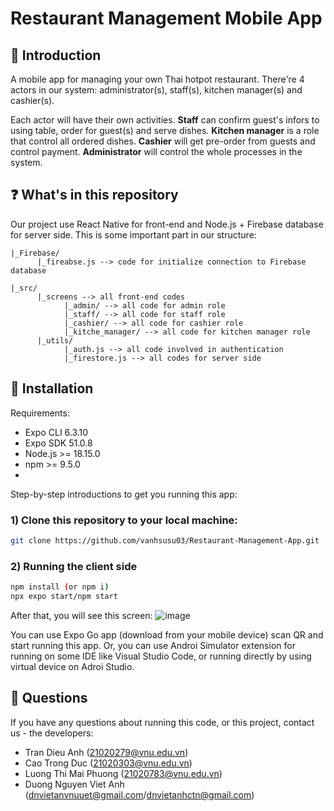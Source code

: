 # Restaurant Management Mobile App

## :star2: Introduction

A mobile app for managing your own Thai hotpot restaurant. There're 4 actors in our system: administrator(s), staff(s), kitchen manager(s) and cashier(s).

Each actor will have their own activities. **Staff** can confirm guest's infors to using table, order for guest(s) and serve dishes. **Kitchen manager** is a role that control all ordered dishes. **Cashier** will get pre-order from guests and control payment. **Administrator** will control the whole processes in the system.

## :question: What's in this repository

Our project use React Native for front-end and Node.js + Firebase database for server side. This is some important part in our structure:
```
|_Firebase/ 
      |_fireabse.js --> code for initialize connection to Firebase database

|_src/
      |_screens --> all front-end codes
            |_admin/ --> all code for admin role
            |_staff/ --> all code for staff role
            |_cashier/ --> all code for cashier role
            |_kitche_manager/ --> all code for kitchen manager role
      |_utils/
            |_auth.js --> all code involved in authentication
            |_firestore.js --> all codes for server side
```

## :wrench: Installation

Requirements:
* Expo CLI 6.3.10
* Expo SDK 51.0.8
* Node.js >= 18.15.0
* npm >= 9.5.0
* 
Step-by-step introductions to get you running this app:
### 1) Clone this repository to your local machine:

```bash
git clone https://github.com/vanhsusu03/Restaurant-Management-App.git 
```
### 2) Running the client side

```bash
npm install (or npm i)
npx expo start/npm start
```

After that, you will see this screen: ![image](https://github.com/vanhsusu03/Restaurant-Management-App/assets/98511848/9b73b0f9-3cfe-4719-be10-3d046ebcd4d7)

You can use Expo Go app (download from your mobile device) scan QR and start running this app. Or, you can use Androi Simulator extension for running on some IDE like Visual Studio Code, or running directly by using virtual device on Adroi Studio.

## :raising_hand: Questions
If you have any questions about running this code, or this project, contact us - the developers: 
* Tran Dieu Anh (21020279@vnu.edu.vn)
* Cao Trong Duc (21020303@vnu.edu.vn)
* Luong Thi Mai Phuong (21020783@vnu.edu.vn)
* Duong Nguyen Viet Anh (dnvietanvnuuet@gmail.com/dnvietanhctn@gmail.com)
  
